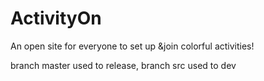 # ActivityOn
An open site for everyone to set up &amp;join colorful activities!

branch master used to release, branch src used to dev
